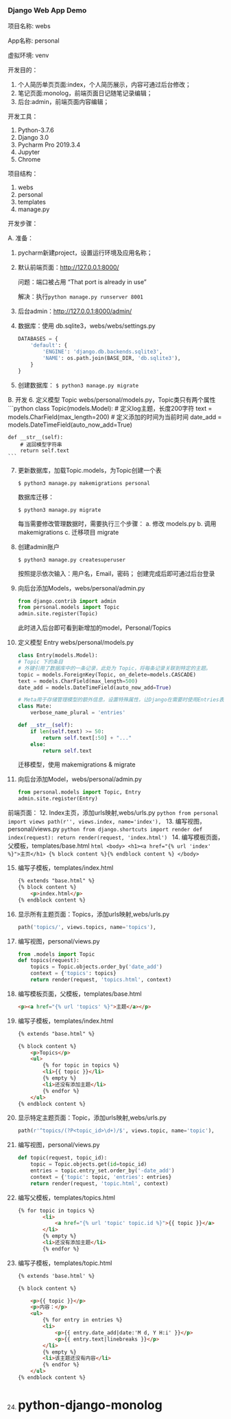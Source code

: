 ### Django Web App Demo

项目名称: webs

App名称: personal

虚拟环境: venv

开发目的：
1. 个人简历单页页面:index，个人简历展示，内容可通过后台修改；
2. 笔记页面:monolog，前端页面日记随笔记录编辑；
3. 后台:admin，前端页面内容编辑；

开发工具：
1. Python-3.7.6
2. Django 3.0
3. Pycharm Pro 2019.3.4
4. Jupyter
5. Chrome

项目结构：
1. webs
2. personal
3. templates
4. manage.py


开发步骤：

A. 准备：
1. pycharm新建project，设置运行环境及应用名称；
2. 默认前端页面：http://127.0.0.1:8000/
   
   问题：端口被占用 “That port is already in use”
   
   解决：执行```python manage.py runserver 8001```
3. 后台admin：http://127.0.0.1:8000/admin/
4. 数据库：使用 db.sqlite3，webs/webs/settings.py
    ```python
    DATABASES = {
        'default': {
            'ENGINE': 'django.db.backends.sqlite3',
            'NAME': os.path.join(BASE_DIR, 'db.sqlite3'), 
        }
    }
    ```
5. 创建数据库：
    ```$ python3 manage.py migrate```

B. 开发
6. 定义模型 Topic webs/personal/models.py，Topic类只有两个属性
    ```python
    class Topic(models.Model):
    # 定义log主题，长度200字符
    text = models.CharField(max_length=200)
    # 定义添加的时间为当前时间
    date_add = models.DateTimeField(auto_now_add=True)

    def __str__(self):
        # 返回模型字符串
        return self.text
    ```
7. 更新数据库，加载Topic.models，为Topic创建一个表

    ```$ python3 manage.py makemigrations personal```
    
    数据库迁移：
    
    ```$ python3 manage.py migrate```
    
    每当需要修改管理数据时，需要执行三个步骤：
    a. 修改 models.py
    b. 调用makemigrations
    c. 迁移项目 migrate

8. 创建admin账户
    ```
    $ python3 manage.py createsuperuser
    ```
    按照提示依次输入：用户名，Email，密码；
    创建完成后即可通过后台登录
    
9. 向后台添加Models，webs/personal/admin.py
    ```python
    from django.contrib import admin
    from personal.models import Topic
    admin.site.register(Topic)
    ```
    此时进入后台即可看到新增加的model，Personal/Topics
    
10. 定义模型 Entry webs/personal/models.py
    ```python
    class Entry(models.Model):
    # Topic 下的条目
    # 外键引用了数据库中的一条记录，此处为 Topic，将每条记录关联到特定的主题。
    topic = models.ForeignKey(Topic, on_delete=models.CASCADE)
    text = models.CharField(max_length=500)
    date_add = models.DateTimeField(auto_now_add=True)

    # Meta用于存储管理模型的额外信息，设置特殊属性，让Django在需要时使用Entries表示多个条目。
    class Mate:
        verbose_name_plural = 'entries'

    def __str__(self):
        if len(self.text) >= 50:
            return self.text[:50] + "..."
        else:
            return self.text
    ```
    迁移模型，使用 makemigrations & migrate
    
11. 向后台添加Model，webs/personal/admin.py
    ```python
    from personal.models import Topic, Entry
    admin.site.register(Entry)
    ```
    
前端页面：
12. Index主页，添加urls映射,webs/urls.py
    ```python
    from personal import views
    path(r'', views.index, name='index'),
    ```
13. 编写视图，personal/views.py
    ```python
    from django.shortcuts import render
    def index(request):
        return render(request, 'index.html')
    ``` 
14. 编写模板页面，父模板，templates/base.html
    ```html
    <body>
        <h1><a href="{% url 'index' %}">主页</h1>
        {% block content %}{% endblock content %}
    </body>
    ```

15. 编写子模板，templates/index.html
    ```html
    {% extends "base.html" %}
    {% block content %}
        <p>index.html</p>
    {% endblock content %}
    ```
    
16. 显示所有主题页面：Topics，添加urls映射,webs/urls.py
    ```python
    path('topics/', views.topics, name='topics'),
    ```

17. 编写视图，personal/views.py
    ```python
    from .models import Topic
    def topics(request):
        topics = Topic.objects.order_by('date_add')
        context = {'topics': topics}
        return render(request, 'topics.html', context)
    ```

18. 编写模板页面，父模板，templates/base.html
    ```html
    <p><a href="{% url 'topics' %}">主题</a></p>
    ```

19. 编写子模板，templates/index.html
    ```html
    {% extends "base.html" %}
    
    {% block content %}
        <p>Topics</p>
        <ul>
            {% for topic in topics %}
            <li>{{ topic }}</li>
            {% empty %}
            <li>还没有添加主题</li>
            {% endfor %}
        </ul>
    {% endblock content %}
    ```
    
20. 显示特定主题页面：Topic，添加urls映射,webs/urls.py
    ```python
    path(r'^topics/(?P<topic_id>\d+)/$', views.topic, name='topic'),
    ```

21. 编写视图，personal/views.py
    ```python
    def topic(request, topic_id):
        topic = Topic.objects.get(id=topic_id)
        entries = topic.entry_set.order_by('-date_add')
        context = {'topic': topic, 'entries': entries}
        return render(request, 'topic.html', context)
    ```
    
22. 编写父模板，templates/topics.html
    ```html
    {% for topic in topics %}
            <li>
                <a href="{% url 'topic' topic.id %}">{{ topic }}</a>
            </li>
            {% empty %}
            <li>还没有添加主题</li>
            {% endfor %}
    ```

23. 编写子模板，templates/topic.html
    ```html
    {% extends 'base.html' %}
    
    {% block content %}
    
        <p>{{ topic }}</p>
        <p>内容：</p>
        <ul>
            {% for entry in entries %}
            <li>
                <p>{{ entry.date_add|date:'M d, Y H:i' }}</p>
                <p>{{ entry.text|linebreaks }}</p>
            </li>
            {% empty %}
            <li>该主题还没有内容</li>
            {% endfor %}
        </ul>
    {% endblock content %}
    ```
    
24. # python-django-monolog
